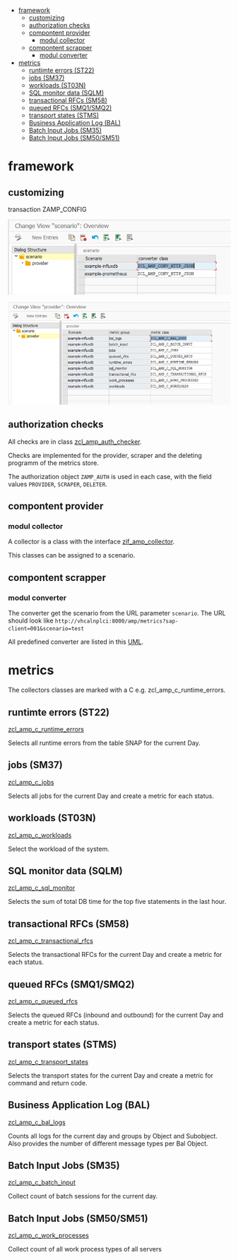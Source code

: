 - [framework](#framework)
  - [customizing](#customizing)
  - [authorization checks](#authorization-checks)
  - [compontent provider](#compontent-provider)
    - [modul collector](#modul-collector)
  - [compontent scrapper](#compontent-scrapper)
    - [modul converter](#modul-converter)
- [metrics](#metrics)
  - [runtimte errors (ST22)](#runtimte-errors-st22)
  - [jobs (SM37)](#jobs-sm37)
  - [workloads (ST03N)](#workloads-st03n)
  - [SQL monitor data (SQLM)](#sql-monitor-data-sqlm)
  - [transactional RFCs (SM58)](#transactional-rfcs-sm58)
  - [queued RFCs (SMQ1/SMQ2)](#queued-rfcs-smq1smq2)
  - [transport states (STMS)](#transport-states-stms)
  - [Business Application Log (BAL)](#business-application-log-bal)
  - [Batch Input Jobs (SM35)](#batch-input-jobs-sm35)
  - [Batch Input Jobs (SM50/SM51)](#batch-input-jobs-sm50sm51)
# framework

## customizing

transaction ZAMP_CONFIG

![customizing example provider](./img/customizing_example_scenario.png)

![ustomizing example provider](./img/customizing_example_provider.png)

## authorization checks

All checks are in class [zcl_amp_auth_checker](../src/zamp_collector/zcl_amp_auth_checker.clas.abap).

Checks are implemented for the provider, scraper and the deleting programm of the metrics store.

The authorization object `ZAMP_AUTH` is used in each case, with the field values `PROVIDER`, `SCRAPER`, `DELETER`.

## compontent provider

### modul collector

A collector is a class with the interface [zif_amp_collector](../src/zamp_collector/zif_amp_collector.intf.abap).

This classes can be assigned to a scenario.

## compontent scrapper

### modul converter

The converter get the scenario from the URL parameter `scenario`.
The URL should look like `http://vhcalnplci:8000/amp/metrics?sap-client=001&scenario=test`

All predefined converter are listed in this [UML](https://abaplint.app/rest/stats/abap-observability-tools/abap-metrics-provider/oo/ZIF_AMP_CONVERTER/uml).

# metrics

The collectors classes are marked with a C e.g. zcl_amp_c_runtime_errors.

## runtimte errors (ST22)

[zcl_amp_c_runtime_errors](../src/zamp_collector/zcl_amp_c_runtime_errors.clas.abap)

Selects all runtime errors from the table SNAP for the current Day.

## jobs (SM37)

[zcl_amp_c_jobs](../src/zamp_collector/zcl_amp_c_jobs.clas.abap)

Selects all jobs for the current Day and create a metric for each status.

## workloads (ST03N)

[zcl_amp_c_workloads](../src/zamp_collector/zcl_amp_c_workloads.clas.abap)

Select the workload of the system.

## SQL monitor data (SQLM)

[zcl_amp_c_sql_monitor](../src/zamp_collector/zcl_amp_c_sql_monitor.clas.abap)

Selects the sum of total DB time for the top five statements in the last hour.

## transactional RFCs (SM58)

[zcl_amp_c_transactional_rfcs](../src/zamp_collector/zcl_amp_c_transactional_rfcs.clas.abap)

Selects the transactional RFCs for the current Day and create a metric for each status.

## queued RFCs (SMQ1/SMQ2)

[zcl_amp_c_queued_rfcs](../src/zamp_collector/zcl_amp_c_queued_rfcs.clas.abap)

Selects the queued RFCs (inbound and outbound) for the current Day and create a metric for each status.

## transport states (STMS)

[zcl_amp_c_transport_states](../src/zamp_collector/zcl_amp_c_transport_states.clas.abap)

Selects the transport states for the current Day and create a metric for command and return code.

## Business Application Log (BAL)

[zcl_amp_c_bal_logs](../src/zamp_collector/zcl_amp_c_bal_logs.clas.abap)

Counts all logs for the current day and groups by Object and Subobject. 
Also provides the number of different message types per Bal Object.

## Batch Input Jobs (SM35)

[zcl_amp_c_batch_input](../src/zamp_collector/zcl_amp_c_batch_input.clas.abap)

Collect count of batch sessions for the current day.

## Batch Input Jobs (SM50/SM51)

[zcl_amp_c_work_processes](../src/zamp_collector/zcl_amp_c_work_processes.clas.abap)

Collect count of all work process types of all servers
